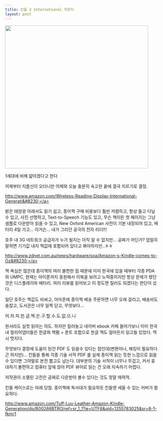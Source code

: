 ```yaml
---
title: 킨들 2 International 지르다
layout: post
---
```

<div style="width: 480px" class="wp-caption aligncenter">
  <img src="http://w12ard.github.io/wp-content/uploads/1/cfile29.uf.17737D204AD9B7E9A7C956.jpg" width="470" height="470" alt="" filename="cfile29.uf.17737D204AD9B7E9A7C956.jpg" filemime="" />
  
  <p class="wp-caption-text">
    1세대에 비해 얇아졌다고 한다
  </p>
</div>

  
어제부터 지름신이 오더니만 어제와 오늘 충분히 숙고한 끝에 결국 지르기로 결정.

<a target="_blank" rel="nofollow" href="http://www.amazon.com/Wireless-Reading-Display-International-Generation/dp/B0015T963C/ref=amb_link_85165471_2/176-7215955-4072639?pf_rd_m=ATVPDKIKX0DER&pf_rd_s=center-2&pf_rd_r=1N2W6MF9ZH2C9FDYXFTS&pf_rd_t=101&pf_rd_p=494065951&pf_rd_i=1284007011#kindle-features-wireless">http://www.amazon.com/Wireless-Reading-Display-International-Generati&#8230;</a> 

밝은 태양광 아래서도 읽기 쉽고, 종이책 구매 비용보다 훨씬 저렴하고, 항상 들고 다닐수 있고, 사진 선명하고, Text-to-Speech 기능도 있고, 무슨 책이든 첫 페이지는 그냥 샘플로 다운받아 읽을 수 있고, New Oxford American 사전이 기본 내장되어 있고, 배터리 4일 가고&#8230; 이거슨&#8230; 내가 그리던 궁극의 전자 리더!!! 

호주 내 3G 네트워크 공급자가 누가 될지는 아직 알 수 없지만&#8230; 공짜가 어딘가? 엄밀히 말하면 기기값 내지 책값에 포함되어 있다고 봐야하지만..ㅎㅎ 

<a target="_blank" rel="nofollow" href="http://www.zdnet.com.au/news/hardware/soa/Amazon-s-Kindle-comes-to-Oz/0,130061702,339298935,00.htm">http://www.zdnet.com.au/news/hardware/soa/Amazon-s-Kindle-comes-to-Oz&#8230;</a>

책 욕심은 많은데 종이책의 여러 불편한 점 때문에 이미 한국에 있을 때부터 각종 PDA 와 UMPC, 현재는 아이폰까지 동원해서 이북을 보려고 노력중이지만 항상 문제가 됐던 것은 디스플레이와 배터리. 여러 리뷰를 읽어보고 이 정도면 질러도 되겠다는 판단이 섰다. 

일단 호주는 책값도 비싸고, 아마존에 종이책 배송 주문하면 너무 오래 걸리고, 배송비도 솔찮고, 도서관은 너무 일찍 닫고, 무엇보다&#8230; 

어.차.피.한.글.책.은.구.할.수.도.없.으.니 

원서라도 실컷 읽자는 의도. 하지만 질러놓고 네이버 ebook 카페 들어가보니 이미 한국내 얼리어댑터들은 한글화 핵펌 + 폰트 조합으로 한글 책도 얼마든지 읽고들 있었다. 역시 멋지다. 

무엇보다 결정에 도움이 된건 PDF 도 읽을수 있다는 점인데(변환이나, 해킹이 필요하다곤 하지만)&#8230; 킨들을 통해 각종 기술 서적 PDF 를 실제 종이책 읽는 듯한 느낌으로 읽을 수 있다면 그야말로 본전 뽑고도 남는다. 대부분의 기술 서적이 너무나 무겁고, 커서 휴대하기 불편하고 컴퓨터 앞에 앉아 PDF 뷰어로 읽는 건 오래 지속하기 어렵다. 

저작권이 소멸된 고전은 공짜로 다운받아 볼수 있다는 것도 정말 매력적. 

킨들 케이스로는 아래 당첨. 종이책에 독서대가 필요하듯 킨들엔 세울 수 있는 커버가 필요하다. 

<a title="[http://www.amazon.com/Tuff-Luv-Leather-Amazon-Kindle-Generation/dp/B00266BTRO/ref=sr_1_1?ie=UTF8&qid=1255783025&sr=8-1-fkmr1]로 이동합니다." target="_blank" href="http://www.amazon.com/Tuff-Luv-Leather-Amazon-Kindle-Generation/dp/B00266BTRO/ref=sr_1_1?ie=UTF8&qid=1255783025&sr=8-1-fkmr1">http://www.amazon.com/Tuff-Luv-Leather-Amazon-Kindle-Generation/dp/B00266BTRO/ref=sr_1_1?ie=UTF8&qid=1255783025&sr=8-1-fkmr1</a>